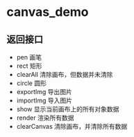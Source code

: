 # canvas_demo

## 返回接口

- pen 画笔
- rect 矩形
- clearAll 清除画布，但数据并未清除
- circle 圆形
- exportImg 导出图片
- importImg 导入图片
- show 显示当前画布上的所有对象数据
- render 渲染所有数据
- clearCanvas 清除画布，并清除所有数据
